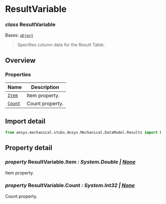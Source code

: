 # ResultVariable

<a id="ResultVariable"></a>

### *class* ResultVariable

Bases: [`object`](https://docs.python.org/3/library/functions.html#object)

> Specifies column data for the Result Table.

> <!-- !! processed by numpydoc !! -->

<a id="overview"></a>

## Overview

### Properties

| Name | Description |
|----------------------------------|------------------|
| [`Item`](#ResultVariable.Item)   | Item property.   |
| [`Count`](#ResultVariable.Count) | Count property.  |

<a id="import-detail"></a>

## Import detail

```python
from ansys.mechanical.stubs.Ansys.Mechanical.DataModel.Results import ResultVariable
```

<a id="property-detail"></a>

## Property detail

<a id="ResultVariable.Item"></a>

### *property* ResultVariable.Item *: System.Double | [None](https://docs.python.org/3/library/constants.html#None)*

Item property.

<!-- !! processed by numpydoc !! -->

<a id="ResultVariable.Count"></a>

### *property* ResultVariable.Count *: System.Int32 | [None](https://docs.python.org/3/library/constants.html#None)*

Count property.

<!-- !! processed by numpydoc !! -->
